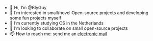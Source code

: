 - 👋 Hi, I’m @BlyGuy
- 👀 I’m interested in small/novel Open-source projects and developing some fun projects myself
- 🌱 I’m currently studying CS in the Netherlands
- 💞️ I’m looking to collaborate on small open-source projects
- 📫 How to reach me: send me an [electronic mail](mailto:dr.blyguy@gmail.com)

<!---
BlyGuy/BlyGuy is a ✨ special ✨ repository because its `README.md` (this file) appears on your GitHub profile.
You can click the Preview link to take a look at your changes.
--->
